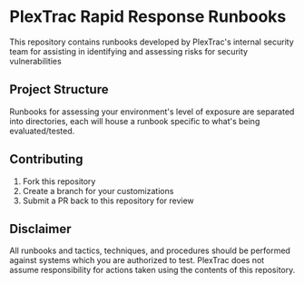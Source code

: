 # PlexTrac Rapid Response Runbooks

This repository contains runbooks developed by PlexTrac's internal security team for assisting in identifying and assessing risks for security vulnerabilities

## Project Structure

Runbooks for assessing your environment's level of exposure are separated into directories, each will house a runbook specific to what's being evaluated/tested.

## Contributing

1. Fork this repository
2. Create a branch for your customizations
3. Submit a PR back to this repository for review

## Disclaimer

All runbooks and tactics, techniques, and procedures should be performed against systems which you are authorized to test.  PlexTrac does not assume responsibility for actions taken using the contents of this repository.


